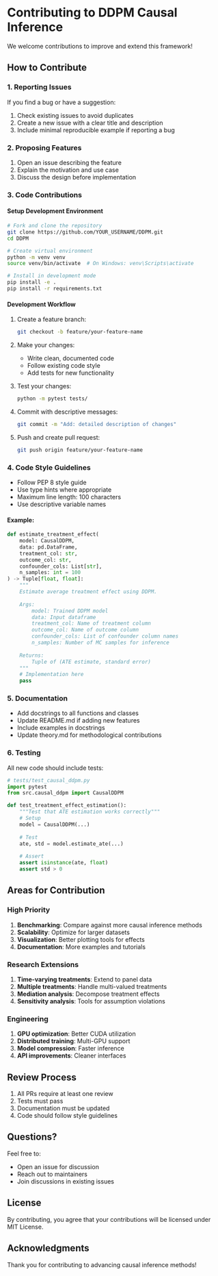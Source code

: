 # Contributing to DDPM Causal Inference

We welcome contributions to improve and extend this framework!

## How to Contribute

### 1. Reporting Issues

If you find a bug or have a suggestion:
1. Check existing issues to avoid duplicates
2. Create a new issue with a clear title and description
3. Include minimal reproducible example if reporting a bug

### 2. Proposing Features

1. Open an issue describing the feature
2. Explain the motivation and use case
3. Discuss the design before implementation

### 3. Code Contributions

#### Setup Development Environment

```bash
# Fork and clone the repository
git clone https://github.com/YOUR_USERNAME/DDPM.git
cd DDPM

# Create virtual environment
python -m venv venv
source venv/bin/activate  # On Windows: venv\Scripts\activate

# Install in development mode
pip install -e .
pip install -r requirements.txt
```

#### Development Workflow

1. Create a feature branch:
   ```bash
   git checkout -b feature/your-feature-name
   ```

2. Make your changes:
   - Write clean, documented code
   - Follow existing code style
   - Add tests for new functionality

3. Test your changes:
   ```bash
   python -m pytest tests/
   ```

4. Commit with descriptive messages:
   ```bash
   git commit -m "Add: detailed description of changes"
   ```

5. Push and create pull request:
   ```bash
   git push origin feature/your-feature-name
   ```

### 4. Code Style Guidelines

- Follow PEP 8 style guide
- Use type hints where appropriate
- Maximum line length: 100 characters
- Use descriptive variable names

#### Example:

```python
def estimate_treatment_effect(
    model: CausalDDPM,
    data: pd.DataFrame,
    treatment_col: str,
    outcome_col: str,
    confounder_cols: List[str],
    n_samples: int = 100
) -> Tuple[float, float]:
    """
    Estimate average treatment effect using DDPM.
    
    Args:
        model: Trained DDPM model
        data: Input dataframe
        treatment_col: Name of treatment column
        outcome_col: Name of outcome column
        confounder_cols: List of confounder column names
        n_samples: Number of MC samples for inference
    
    Returns:
        Tuple of (ATE estimate, standard error)
    """
    # Implementation here
    pass
```

### 5. Documentation

- Add docstrings to all functions and classes
- Update README.md if adding new features
- Include examples in docstrings
- Update theory.md for methodological contributions

### 6. Testing

All new code should include tests:

```python
# tests/test_causal_ddpm.py
import pytest
from src.causal_ddpm import CausalDDPM

def test_treatment_effect_estimation():
    """Test that ATE estimation works correctly"""
    # Setup
    model = CausalDDPM(...)
    
    # Test
    ate, std = model.estimate_ate(...)
    
    # Assert
    assert isinstance(ate, float)
    assert std > 0
```

## Areas for Contribution

### High Priority

1. **Benchmarking**: Compare against more causal inference methods
2. **Scalability**: Optimize for larger datasets
3. **Visualization**: Better plotting tools for effects
4. **Documentation**: More examples and tutorials

### Research Extensions

1. **Time-varying treatments**: Extend to panel data
2. **Multiple treatments**: Handle multi-valued treatments
3. **Mediation analysis**: Decompose treatment effects
4. **Sensitivity analysis**: Tools for assumption violations

### Engineering

1. **GPU optimization**: Better CUDA utilization
2. **Distributed training**: Multi-GPU support
3. **Model compression**: Faster inference
4. **API improvements**: Cleaner interfaces

## Review Process

1. All PRs require at least one review
2. Tests must pass
3. Documentation must be updated
4. Code should follow style guidelines

## Questions?

Feel free to:
- Open an issue for discussion
- Reach out to maintainers
- Join discussions in existing issues

## License

By contributing, you agree that your contributions will be licensed under MIT License.

## Acknowledgments

Thank you for contributing to advancing causal inference methods!